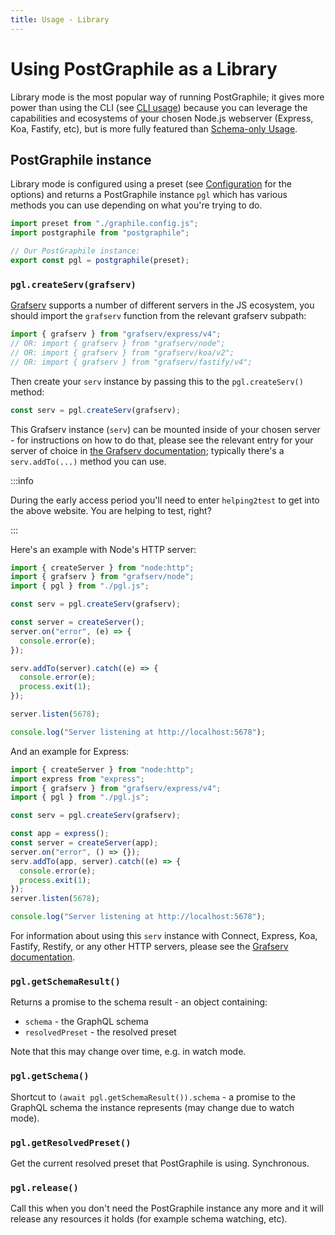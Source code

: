 ```yaml
---
title: Usage - Library
---
```


# Using PostGraphile as a Library

Library mode is the most popular way of running PostGraphile; it gives more
power than using the CLI (see [CLI usage](./usage-cli/)) because you can
leverage the capabilities and ecosystems of your chosen Node.js webserver
(Express, Koa, Fastify, etc), but is more fully featured than [Schema-only
Usage](./usage-schema/).

## PostGraphile instance

Library mode is configured using a preset (see [Configuration](./config.mdx) for
the options) and returns a PostGraphile instance `pgl` which has various
methods you can use depending on what you're trying to do.

```js title="pgl.js"
import preset from "./graphile.config.js";
import postgraphile from "postgraphile";

// Our PostGraphile instance:
export const pgl = postgraphile(preset);
```

### `pgl.createServ(grafserv)`

[Grafserv][] supports a number of different servers in the JS ecosystem, you
should import the `grafserv` function from the relevant grafserv subpath:

```js
import { grafserv } from "grafserv/express/v4";
// OR: import { grafserv } from "grafserv/node";
// OR: import { grafserv } from "grafserv/koa/v2";
// OR: import { grafserv } from "grafserv/fastify/v4";
```

Then create your `serv` instance by passing this to the `pgl.createServ()`
method:

```js
const serv = pgl.createServ(grafserv);
```

This Grafserv instance (`serv`) can be mounted inside of your chosen server -
for instructions on how to do that, please see the relevant entry for your
server of choice in [the Grafserv
documentation](https://grafast.org/grafserv/); typically there's a
`serv.addTo(...)` method you can use.

:::info

During the early access period you'll need to enter `helping2test` to get into
the above website. You are helping to test, right?

:::

Here's an example with Node's HTTP server:

```js title="example-node.js"
import { createServer } from "node:http";
import { grafserv } from "grafserv/node";
import { pgl } from "./pgl.js";

const serv = pgl.createServ(grafserv);

const server = createServer();
server.on("error", (e) => {
  console.error(e);
});

serv.addTo(server).catch((e) => {
  console.error(e);
  process.exit(1);
});

server.listen(5678);

console.log("Server listening at http://localhost:5678");
```

And an example for Express:

```js title="example-express.js"
import { createServer } from "node:http";
import express from "express";
import { grafserv } from "grafserv/express/v4";
import { pgl } from "./pgl.js";

const serv = pgl.createServ(grafserv);

const app = express();
const server = createServer(app);
server.on("error", () => {});
serv.addTo(app, server).catch((e) => {
  console.error(e);
  process.exit(1);
});
server.listen(5678);

console.log("Server listening at http://localhost:5678");
```

For information about using this `serv` instance with Connect, Express, Koa, Fastify,
Restify, or any other HTTP servers, please see the [Grafserv
documentation][grafserv].

### `pgl.getSchemaResult()`

Returns a promise to the schema result - an object containing:

- `schema` - the GraphQL schema
- `resolvedPreset` - the resolved preset

Note that this may change over time, e.g. in watch mode.

### `pgl.getSchema()`

Shortcut to `(await pgl.getSchemaResult()).schema` - a promise to the GraphQL
schema the instance represents (may change due to watch mode).

### `pgl.getResolvedPreset()`

Get the current resolved preset that PostGraphile is using. Synchronous.

### `pgl.release()`

Call this when you don't need the PostGraphile instance any more and it will
release any resources it holds (for example schema watching, etc).

[grafserv]: https://grafast.org/grafserv/
